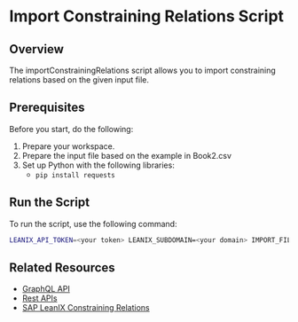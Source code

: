 # Import Constraining Relations Script

## Overview

The importConstrainingRelations script allows you to import constraining relations based on the given input file.

## Prerequisites

Before you start, do the following:

1. Prepare your workspace.
3. Prepare the input file based on the example in Book2.csv
2. Set up Python with the following libraries: 
    - `pip install requests`

## Run the Script

To run the script, use the following command:

```bash
LEANIX_API_TOKEN=<your token> LEANIX_SUBDOMAIN=<your domain> IMPORT_FILE=<your input file> python importConstrainingRelations.py
```

## Related Resources

- [GraphQL API](https://docs-eam.leanix.net/reference/graphql-tutorials)
- [Rest APIs](https://docs-eam.leanix.net/reference/rest-apis)
- [SAP LeanIX Constraining Relations](https://docs-eam.leanix.net/docs/adding-and-editing-data-in-fact-sheets)
